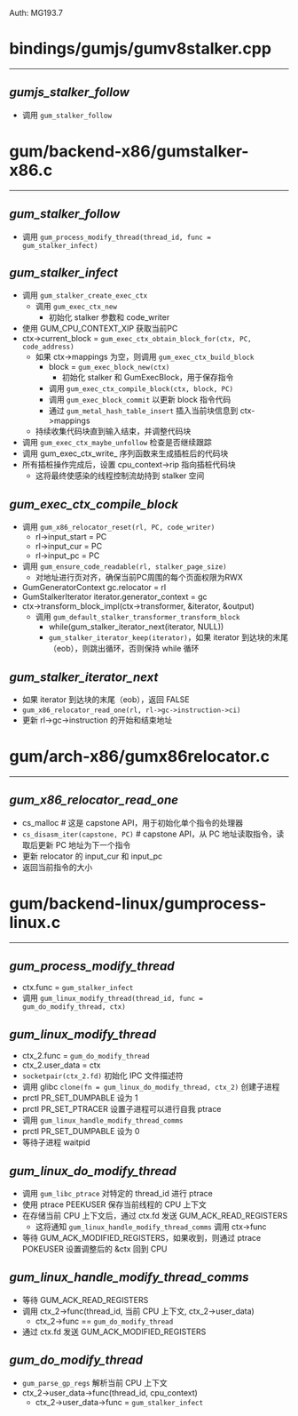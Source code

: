 Auth: MG193.7
# bindings/gumjs/gumv8stalker.cpp
---
## *gumjs_stalker_follow*
  - 调用 `gum_stalker_follow`

# gum/backend-x86/gumstalker-x86.c
---
## *gum_stalker_follow*
  - 调用 `gum_process_modify_thread(thread_id, func = gum_stalker_infect)`

## *gum_stalker_infect*
  - 调用 `gum_stalker_create_exec_ctx`
    - 调用 `gum_exec_ctx_new`
      - 初始化 stalker 参数和 code_writer
  - 使用 GUM_CPU_CONTEXT_XIP 获取当前PC
  - ctx->current_block = `gum_exec_ctx_obtain_block_for(ctx, PC, code_address)`
    - 如果 ctx->mappings 为空，则调用 `gum_exec_ctx_build_block`
      - block = `gum_exec_block_new(ctx)`
        - 初始化 stalker 和 GumExecBlock，用于保存指令
      - 调用 `gum_exec_ctx_compile_block(ctx, block, PC)`
      - 调用 `gum_exec_block_commit` 以更新 block 指令代码
      - 通过 `gum_metal_hash_table_insert` 插入当前块信息到 ctx->mappings
    - 持续收集代码块直到输入结束，并调整代码块
  - 调用 `gum_exec_ctx_maybe_unfollow` 检查是否继续跟踪
  - 调用 gum_exec_ctx_write_ 序列函数来生成插桩后的代码块
  - 所有插桩操作完成后，设置 cpu_context->rip 指向插桩代码块
    - 这将最终使感染的线程控制流劫持到 stalker 空间

## *gum_exec_ctx_compile_block*
  - 调用 `gum_x86_relocator_reset(rl, PC, code_writer)`
    - rl->input_start = PC
    - rl->input_cur = PC
    - rl->input_pc = PC
  - 调用 `gum_ensure_code_readable(rl, stalker_page_size)`
    - 对地址进行页对齐，确保当前PC周围的每个页面权限为RWX
  - GumGeneratorContext gc.relocator = rl
  - GumStalkerIterator iterator.generator_context = gc
  - ctx->transform_block_impl(ctx->transformer, &iterator, &output)
    - 调用 `gum_default_stalker_transformer_transform_block`
      - while(gum_stalker_iterator_next(iterator, NULL))
      - `gum_stalker_iterator_keep(iterator)`，如果 iterator 到达块的末尾（eob），则跳出循环，否则保持 while 循环

## *gum_stalker_iterator_next*
  - 如果 iterator 到达块的末尾（eob），返回 FALSE
  - `gum_x86_relocator_read_one(rl, rl->gc->instruction->ci)`
  - 更新 rl->gc->instruction 的开始和结束地址

# gum/arch-x86/gumx86relocator.c
---
## *gum_x86_relocator_read_one*
  - cs_malloc # 这是 capstone API，用于初始化单个指令的处理器
  - `cs_disasm_iter(capstone, PC)` # capstone API，从 PC 地址读取指令，读取后更新 PC 地址为下一个指令
  - 更新 relocator 的 input_cur 和 input_pc
  - 返回当前指令的大小

# gum/backend-linux/gumprocess-linux.c
---
## *gum_process_modify_thread*
  - ctx.func = `gum_stalker_infect`
  - 调用 `gum_linux_modify_thread(thread_id, func = gum_do_modify_thread, ctx)`

## *gum_linux_modify_thread*
  - ctx_2.func = `gum_do_modify_thread`
  - ctx_2.user_data = ctx
  - `socketpair(ctx_2.fd)` 初始化 IPC 文件描述符
  - 调用 glibc `clone(fn = gum_linux_do_modify_thread, ctx_2)` 创建子进程
  - prctl PR_SET_DUMPABLE 设为 1
  - prctl PR_SET_PTRACER 设置子进程可以进行自我 ptrace
  - 调用 `gum_linux_handle_modify_thread_comms`
  - prctl PR_SET_DUMPABLE 设为 0
  - 等待子进程 waitpid

## *gum_linux_do_modify_thread*
  - 调用 `gum_libc_ptrace` 对特定的 thread_id 进行 ptrace
  - 使用 ptrace PEEKUSER 保存当前线程的 CPU 上下文
  - 在存储当前 CPU 上下文后，通过 ctx.fd 发送 GUM_ACK_READ_REGISTERS
    - 这将通知 `gum_linux_handle_modify_thread_comms` 调用 ctx->func
  - 等待 GUM_ACK_MODIFIED_REGISTERS，如果收到，则通过 ptrace POKEUSER 设置调整后的 &ctx 回到 CPU

## *gum_linux_handle_modify_thread_comms*
  - 等待 GUM_ACK_READ_REGISTERS
  - 调用 ctx_2->func(thread_id, 当前 CPU 上下文, ctx_2->user_data)
    - ctx_2->func == `gum_do_modify_thread`
  - 通过 ctx.fd 发送 GUM_ACK_MODIFIED_REGISTERS

## *gum_do_modify_thread*
  - `gum_parse_gp_regs` 解析当前 CPU 上下文
  - ctx_2->user_data->func(thread_id, cpu_context)
    - ctx_2->user_data->func = `gum_stalker_infect`

